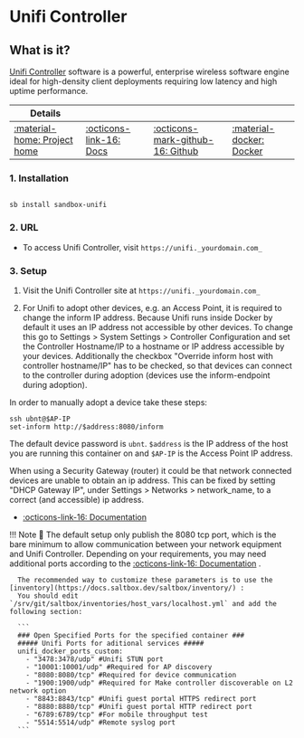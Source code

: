 # Unifi Controller

## What is it?

[Unifi Controller](https://www.ui.com/download/unifi/) software is a powerful, enterprise wireless software engine ideal for high-density client deployments requiring low latency and high uptime performance.


| Details     |             |             |             |
|-------------|-------------|-------------|-------------|
| [:material-home: Project home ](https://www.ui.com/download/unifi/) | [:octicons-link-16: Docs](https://github.com/linuxserver/docker-unifi-controller/blob/master/README) | [:octicons-mark-github-16: Github](https://github.com/linuxserver/docker-unifi-controller) | [:material-docker: Docker ](https://hub.docker.com/r/linuxserver/unifi-controller)|

### 1. Installation

``` shell

sb install sandbox-unifi

```

### 2. URL

- To access Unifi Controller, visit `https://unifi._yourdomain.com_`

### 3. Setup

  1. Visit the Unifi Controller site at `https://unifi._yourdomain.com_`

  2. For Unifi to adopt other devices, e.g. an Access Point, it is required to change the inform IP address. Because Unifi runs inside Docker by default it uses an IP address not accessible by other devices. To change this go to Settings > System Settings > Controller Configuration and set the Controller Hostname/IP to a hostname or IP address accessible by your devices. Additionally the checkbox "Override inform host with controller hostname/IP" has to be checked, so that devices can connect to the controller during adoption (devices use the inform-endpoint during adoption).

  In order to manually adopt a device take these steps:

  ```
  ssh ubnt@$AP-IP
  set-inform http://$address:8080/inform
  ```

  The default device password is `ubnt`. `$address` is the IP address of the host you are running this container on and `$AP-IP` is the Access Point IP address.

  When using a Security Gateway (router) it could be that network connected devices are unable to obtain an ip address. This can be fixed by setting "DHCP Gateway IP", under Settings > Networks > network_name, to a correct (and accessible) ip address.


- [:octicons-link-16: Documentation](https://github.com/linuxserver/docker-unifi-controller/blob/master/README)

!!! Note
      📢 The default setup only publish the 8080 tcp port, which is the bare minimum to allow communication between your network equipment and Unifi Controller.
      Depending on your requirements, you may need additional ports according to the [:octicons-link-16: Documentation](https://github.com/linuxserver/docker-unifi-controller#parameters) .

      The recommended way to customize these parameters is to use the [inventory](https://docs.saltbox.dev/saltbox/inventory/) :
      You should edit `/srv/git/saltbox/inventories/host_vars/localhost.yml` and add the following section:

      ```
      ### Open Specified Ports for the specified container ###
      ##### Unifi Ports for aditional services #####
      unifi_docker_ports_custom:
        - "3478:3478/udp" #Unifi STUN port
        - "10001:10001/udp" #Required for AP discovery
        - "8080:8080/tcp" #Required for device communication
        - "1900:1900/udp" #Required for Make controller discoverable on L2 network option
        - "8843:8843/tcp" #Unifi guest portal HTTPS redirect port
        - "8880:8880/tcp" #Unifi guest portal HTTP redirect port
        - "6789:6789/tcp" #For mobile throughput test
        - "5514:5514/udp" #Remote syslog port
      ```
